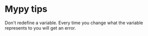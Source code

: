 # Mypy tips

Don't redefine a variable. Every time you change what the variable represents to you will get an error.

